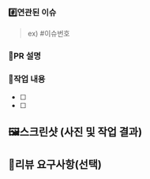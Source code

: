 ### #️⃣연관된 이슈

> ex) #이슈번호

### 📝PR 설명

### 🔨작업 내용

- [ ]
- [ ]

## 🖼️스크린샷 (사진 및 작업 결과)

>

## 💬리뷰 요구사항(선택)

>
